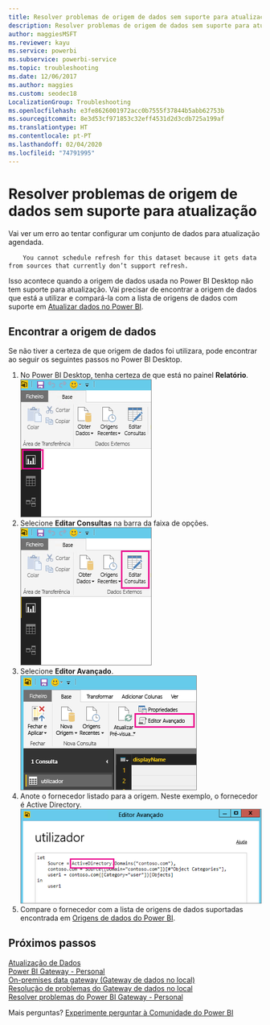 ```yaml
---
title: Resolver problemas de origem de dados sem suporte para atualização
description: Resolver problemas de origem de dados sem suporte para atualização
author: maggiesMSFT
ms.reviewer: kayu
ms.service: powerbi
ms.subservice: powerbi-service
ms.topic: troubleshooting
ms.date: 12/06/2017
ms.author: maggies
ms.custom: seodec18
LocalizationGroup: Troubleshooting
ms.openlocfilehash: e3fe8626001972acc0b7555f37844b5abb62753b
ms.sourcegitcommit: 8e3d53cf971853c32eff4531d2d3cdb725a199af
ms.translationtype: HT
ms.contentlocale: pt-PT
ms.lasthandoff: 02/04/2020
ms.locfileid: "74791995"
---
```

# <a name="troubleshooting-unsupported-data-source-for-refresh"></a>Resolver problemas de origem de dados sem suporte para atualização
Vai ver um erro ao tentar configurar um conjunto de dados para atualização agendada.

        You cannot schedule refresh for this dataset because it gets data from sources that currently don’t support refresh.

Isso acontece quando a origem de dados usada no Power BI Desktop não tem suporte para atualização. Vai precisar de encontrar a origem de dados que está a utilizar e compará-la com a lista de origens de dados com suporte em [Atualizar dados no Power BI](refresh-data.md). 

## <a name="find-the-data-source"></a>Encontrar a origem de dados
Se não tiver a certeza de que origem de dados foi utilizara, pode encontrar ao seguir os seguintes passos no Power BI Desktop.  

1. No Power BI Desktop, tenha certeza de que está no painel **Relatório**.  
   ![Painel de relatórios na versão Desktop](media/service-admin-troubleshoot-unsupported-data-source-for-refresh/tshoot-report-pane.png)
2. Selecione **Editar Consultas** na barra da faixa de opções.  
   ![Editar consultas](media/service-admin-troubleshoot-unsupported-data-source-for-refresh/tshoot-edit-queries.png)
3. Selecione **Editor Avançado**.  
   ![Editor avançado](media/service-admin-troubleshoot-unsupported-data-source-for-refresh/tshoot-advanced-editor.png)
4. Anote o fornecedor listado para a origem.  Neste exemplo, o fornecedor é Active Directory.  
   ![Fornecedor de origem de dados](media/service-admin-troubleshoot-unsupported-data-source-for-refresh/tshoot-provider.png)
5. Compare o fornecedor com a lista de origens de dados suportadas encontrada em [Origens de dados do Power BI](power-bi-data-sources.md).

## <a name="next-steps"></a>Próximos passos
[Atualização de Dados](refresh-data.md)  
[Power BI Gateway - Personal](service-gateway-personal-mode.md)  
[On-premises data gateway (Gateway de dados no local)](service-gateway-onprem.md)  
[Resolução de problemas do Gateway de dados no local](service-gateway-onprem-tshoot.md)  
[Resolver problemas do Power BI Gateway - Personal](service-admin-troubleshooting-power-bi-personal-gateway.md)  

Mais perguntas? [Experimente perguntar à Comunidade do Power BI](https://community.powerbi.com/)

